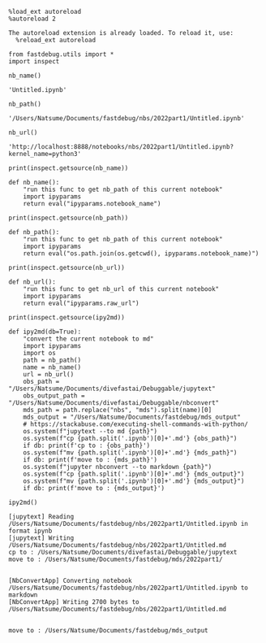 ```
%load_ext autoreload
%autoreload 2
```

    The autoreload extension is already loaded. To reload it, use:
      %reload_ext autoreload



```
from fastdebug.utils import *
import inspect
```


```
nb_name()
```




    'Untitled.ipynb'




```
nb_path()
```




    '/Users/Natsume/Documents/fastdebug/nbs/2022part1/Untitled.ipynb'




```
nb_url()
```




    'http://localhost:8888/notebooks/nbs/2022part1/Untitled.ipynb?kernel_name=python3'




```
print(inspect.getsource(nb_name))
```

    def nb_name():
        "run this func to get nb_path of this current notebook"
        import ipyparams
        return eval("ipyparams.notebook_name")
    



```
print(inspect.getsource(nb_path))
```

    def nb_path():
        "run this func to get nb_path of this current notebook"
        import ipyparams
        return eval("os.path.join(os.getcwd(), ipyparams.notebook_name)")
    



```
print(inspect.getsource(nb_url))
```

    def nb_url():
        "run this func to get nb_url of this current notebook"
        import ipyparams
        return eval("ipyparams.raw_url")
    



```
print(inspect.getsource(ipy2md))
```

    def ipy2md(db=True):
        "convert the current notebook to md"
        import ipyparams
        import os
        path = nb_path()
        name = nb_name()
        url = nb_url()
        obs_path = "/Users/Natsume/Documents/divefastai/Debuggable/jupytext"
        obs_output_path = "/Users/Natsume/Documents/divefastai/Debuggable/nbconvert"    
        mds_path = path.replace("nbs", "mds").split(name)[0]
        mds_output = "/Users/Natsume/Documents/fastdebug/mds_output"
        # https://stackabuse.com/executing-shell-commands-with-python/
        os.system(f"jupytext --to md {path}")
        os.system(f"cp {path.split('.ipynb')[0]+'.md'} {obs_path}")
        if db: print(f'cp to : {obs_path}')
        os.system(f"mv {path.split('.ipynb')[0]+'.md'} {mds_path}")
        if db: print(f'move to : {mds_path}')
        os.system(f"jupyter nbconvert --to markdown {path}")
        os.system(f"cp {path.split('.ipynb')[0]+'.md'} {mds_output}")
        os.system(f"mv {path.split('.ipynb')[0]+'.md'} {mds_output}")
        if db: print(f'move to : {mds_output}')
    



```
ipy2md()
```

    [jupytext] Reading /Users/Natsume/Documents/fastdebug/nbs/2022part1/Untitled.ipynb in format ipynb
    [jupytext] Writing /Users/Natsume/Documents/fastdebug/nbs/2022part1/Untitled.md
    cp to : /Users/Natsume/Documents/divefastai/Debuggable/jupytext
    move to : /Users/Natsume/Documents/fastdebug/mds/2022part1/


    [NbConvertApp] Converting notebook /Users/Natsume/Documents/fastdebug/nbs/2022part1/Untitled.ipynb to markdown
    [NbConvertApp] Writing 2700 bytes to /Users/Natsume/Documents/fastdebug/nbs/2022part1/Untitled.md


    move to : /Users/Natsume/Documents/fastdebug/mds_output



```

```
